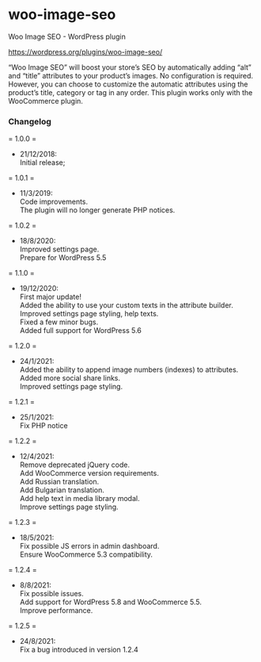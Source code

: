 # woo-image-seo
Woo Image SEO - WordPress plugin

https://wordpress.org/plugins/woo-image-seo/

“Woo Image SEO” will boost your store’s SEO by automatically adding “alt” and “title” attributes to your product’s images.
No configuration is required.
However, you can choose to customize the automatic attributes using the product’s title, category or tag in any order.
This plugin works only with the WooCommerce plugin.

### Changelog

= 1.0.0 =
* 21/12/2018:  
Initial release;

= 1.0.1 =
* 11/3/2019:  
Code improvements.  
The plugin will no longer generate PHP notices.

= 1.0.2 =
* 18/8/2020:  
Improved settings page.  
Prepare for WordPress 5.5

= 1.1.0 =
* 19/12/2020:  
First major update!  
Added the ability to use your custom texts in the attribute builder.  
Improved settings page styling, help texts.  
Fixed a few minor bugs.  
Added full support for WordPress 5.6

= 1.2.0 =
* 24/1/2021:  
Added the ability to append image numbers (indexes) to attributes.  
Added more social share links.  
Improved settings page styling.  

= 1.2.1 =
* 25/1/2021:  
Fix PHP notice

= 1.2.2 =
* 12/4/2021:  
Remove deprecated jQuery code.  
Add WooCommerce version requirements.  
Add Russian translation.  
Add Bulgarian translation.  
Add help text in media library modal.  
Improve settings page styling.

= 1.2.3 =
* 18/5/2021:  
Fix possible JS errors in admin dashboard.  
Ensure WooCommerce 5.3 compatibility.

= 1.2.4 =
* 8/8/2021:  
Fix possible issues.  
Add support for WordPress 5.8 and WooCommerce 5.5.  
Improve performance.

= 1.2.5 =
* 24/8/2021:  
Fix a bug introduced in version 1.2.4
